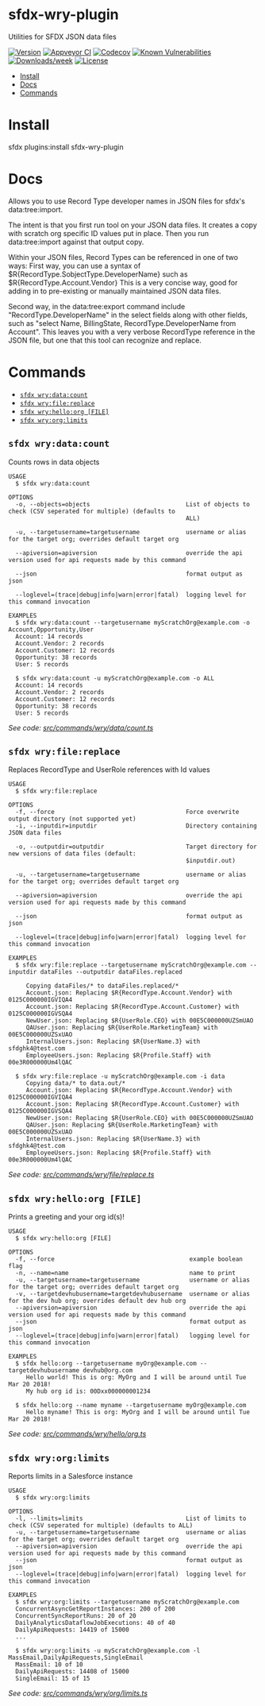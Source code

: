 sfdx-wry-plugin
===============

Utilities for SFDX JSON data files

[![Version](https://img.shields.io/npm/v/sfdx-wry-plugin.svg)](https://npmjs.org/package/sfdx-wry-plugin)
[![Appveyor CI](https://ci.appveyor.com/api/projects/status/github/billryoung/sfdx-wry-plugin?branch=master&svg=true)](https://ci.appveyor.com/project/heroku/sfdx-wry-plugin/branch/master)
[![Codecov](https://codecov.io/gh/billryoung/sfdx-wry-plugin/branch/master/graph/badge.svg)](https://codecov.io/gh/billryoung/sfdx-wry-plugin)
[![Known Vulnerabilities](https://snyk.io/test/github/billryoung/sfdx-wry-plugin/badge.svg)](https://snyk.io/test/github/billryoung/sfdx-wry-plugin)
[![Downloads/week](https://img.shields.io/npm/dw/sfdx-wry-plugin.svg)](https://npmjs.org/package/sfdx-wry-plugin)
[![License](https://img.shields.io/npm/l/sfdx-wry-plugin.svg)](https://github.com/billryoung/sfdx-wry-plugin/blob/master/package.json)

<!-- toc -->
* [Install](#install)
* [Docs](#docs)
* [Commands](#commands)
<!-- tocstop -->

# Install
<!-- install -->
sfdx plugins:install sfdx-wry-plugin

# Docs
<!-- docs -->
Allows you to use Record Type developer names in JSON files for sfdx's data:tree:import.

The intent is that you first run tool on your JSON data files.  It creates a copy with scratch org specific ID values put in place.  Then you run data:tree:import against that output copy.

Within your JSON files, Record Types can be referenced in one of two ways:
First way, you can use a syntax of $R{RecordType.SobjectType.DeveloperName} such as $R{RecordType.Account.Vendor}
This is a very concise way, good for adding in to pre-existing or manually maintained JSON data files.

Second way, in the data:tree:export command include "RecordType.DeveloperName" in the select fields along with other fields, such as "select Name, BillingState, RecordType.DeveloperName from Account".  This leaves you with a very verbose RecordType reference in the JSON file, but one that this tool can recognize and replace.

 

# Commands
<!-- commands -->
* [`sfdx wry:data:count`](#sfdx-wrydatacount)
* [`sfdx wry:file:replace`](#sfdx-wryfilereplace)
* [`sfdx wry:hello:org [FILE]`](#sfdx-wryhelloorg-file)
* [`sfdx wry:org:limits`](#sfdx-wryorglimits)

## `sfdx wry:data:count`

Counts rows in data objects

```
USAGE
  $ sfdx wry:data:count

OPTIONS
  -o, --objects=objects                           List of objects to check (CSV seperated for multiple) (defaults to
                                                  ALL)

  -u, --targetusername=targetusername             username or alias for the target org; overrides default target org

  --apiversion=apiversion                         override the api version used for api requests made by this command

  --json                                          format output as json

  --loglevel=(trace|debug|info|warn|error|fatal)  logging level for this command invocation

EXAMPLES
  $ sfdx wry:data:count --targetusername myScratchOrg@example.com -o Account,Opportunity,User
  Account: 14 records
  Account.Vendor: 2 records
  Account.Customer: 12 records
  Opportunity: 38 records
  User: 5 records
  
  $ sfdx wry:data:count -u myScratchOrg@example.com -o ALL
  Account: 14 records
  Account.Vendor: 2 records
  Account.Customer: 12 records
  Opportunity: 38 records
  User: 5 records
```

_See code: [src/commands/wry/data/count.ts](https://github.com/billryoung/sfdx-wry-plugin/blob/v0.0.9/src/commands/wry/data/count.ts)_

## `sfdx wry:file:replace`

Replaces RecordType and UserRole references with Id values

```
USAGE
  $ sfdx wry:file:replace

OPTIONS
  -f, --force                                     Force overwrite output directory (not supported yet)
  -i, --inputdir=inputdir                         Directory containing JSON data files

  -o, --outputdir=outputdir                       Target directory for new versions of data files (default:
                                                  $inputdir.out)

  -u, --targetusername=targetusername             username or alias for the target org; overrides default target org

  --apiversion=apiversion                         override the api version used for api requests made by this command

  --json                                          format output as json

  --loglevel=(trace|debug|info|warn|error|fatal)  logging level for this command invocation

EXAMPLES
  $ sfdx wry:file:replace --targetusername myScratchOrg@example.com --inputdir dataFiles --outputdir dataFiles.replaced  

     Copying dataFiles/* to dataFiles.replaced/*
     Account.json: Replacing $R{RecordType.Account.Vendor} with 0125C000000IGVIQA4
     Account.json: Replacing $R{RecordType.Account.Customer} with 0125C000000IGVSQA4
     NewUser.json: Replacing $R{UserRole.CEO} with 00E5C000000UZSmUAO
     QAUser.json: Replacing $R{UserRole.MarketingTeam} with 00E5C000000UZSxUAO
     InternalUsers.json: Replacing $R{UserName.3} with sfdghk4@test.com
     EmployeeUsers.json: Replacing $R{Profile.Staff} with 00e3R000000Um4lQAC
  
  $ sfdx wry:file:replace -u myScratchOrg@example.com -i data  
     Copying data/* to data.out/*
     Account.json: Replacing $R{RecordType.Account.Vendor} with 0125C000000IGVIQA4
     Account.json: Replacing $R{RecordType.Account.Customer} with 0125C000000IGVSQA4
     NewUser.json: Replacing $R{UserRole.CEO} with 00E5C000000UZSmUAO
     QAUser.json: Replacing $R{UserRole.MarketingTeam} with 00E5C000000UZSxUAO
     InternalUsers.json: Replacing $R{UserName.3} with sfdghk4@test.com
     EmployeeUsers.json: Replacing $R{Profile.Staff} with 00e3R000000Um4lQAC
```

_See code: [src/commands/wry/file/replace.ts](https://github.com/billryoung/sfdx-wry-plugin/blob/v0.0.9/src/commands/wry/file/replace.ts)_

## `sfdx wry:hello:org [FILE]`

Prints a greeting and your org id(s)!

```
USAGE
  $ sfdx wry:hello:org [FILE]

OPTIONS
  -f, --force                                      example boolean flag
  -n, --name=name                                  name to print
  -u, --targetusername=targetusername              username or alias for the target org; overrides default target org
  -v, --targetdevhubusername=targetdevhubusername  username or alias for the dev hub org; overrides default dev hub org
  --apiversion=apiversion                          override the api version used for api requests made by this command
  --json                                           format output as json
  --loglevel=(trace|debug|info|warn|error|fatal)   logging level for this command invocation

EXAMPLES
  $ sfdx hello:org --targetusername myOrg@example.com --targetdevhubusername devhub@org.com
     Hello world! This is org: MyOrg and I will be around until Tue Mar 20 2018!
     My hub org id is: 00Dxx000000001234
  
  $ sfdx hello:org --name myname --targetusername myOrg@example.com
     Hello myname! This is org: MyOrg and I will be around until Tue Mar 20 2018!
```

_See code: [src/commands/wry/hello/org.ts](https://github.com/billryoung/sfdx-wry-plugin/blob/v0.0.9/src/commands/wry/hello/org.ts)_

## `sfdx wry:org:limits`

Reports limits in a Salesforce instance

```
USAGE
  $ sfdx wry:org:limits

OPTIONS
  -l, --limits=limits                             List of limits to check (CSV seperated for multiple) (defaults to ALL)
  -u, --targetusername=targetusername             username or alias for the target org; overrides default target org
  --apiversion=apiversion                         override the api version used for api requests made by this command
  --json                                          format output as json
  --loglevel=(trace|debug|info|warn|error|fatal)  logging level for this command invocation

EXAMPLES
  $ sfdx wry:org:limits --targetusername myScratchOrg@example.com
  ConcurrentAsyncGetReportInstances: 200 of 200
  ConcurrentSyncReportRuns: 20 of 20
  DailyAnalyticsDataflowJobExecutions: 40 of 40
  DailyApiRequests: 14419 of 15000
  ...

  $ sfdx wry:org:limits -u myScratchOrg@example.com -l MassEmail,DailyApiRequests,SingleEmail
  MassEmail: 10 of 10
  DailyApiRequests: 14408 of 15000
  SingleEmail: 15 of 15
```

_See code: [src/commands/wry/org/limits.ts](https://github.com/billryoung/sfdx-wry-plugin/blob/v0.0.9/src/commands/wry/org/limits.ts)_
<!-- commandsstop -->
